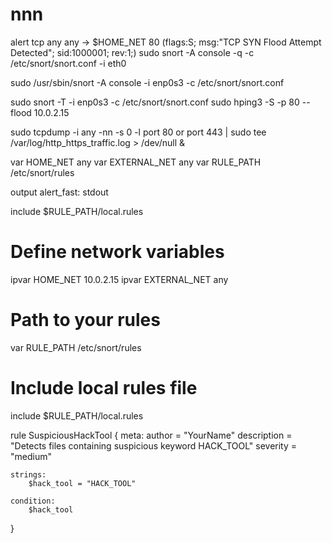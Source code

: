 # nnn
alert tcp any any -> $HOME_NET 80 (flags:S; msg:"TCP SYN Flood Attempt Detected"; sid:1000001; rev:1;)
sudo snort -A console -q -c /etc/snort/snort.conf -i eth0

sudo /usr/sbin/snort -A console -i enp0s3 -c /etc/snort/snort.conf

sudo snort -T -i enp0s3 -c /etc/snort/snort.conf
sudo hping3 -S -p 80 --flood 10.0.2.15

sudo tcpdump -i any -nn -s 0 -l port 80 or port 443 | sudo tee /var/log/http_https_traffic.log > /dev/null &


var HOME_NET any
var EXTERNAL_NET any
var RULE_PATH /etc/snort/rules

output alert_fast: stdout

include $RULE_PATH/local.rules
# Define network variables
ipvar HOME_NET 10.0.2.15
ipvar EXTERNAL_NET any

# Path to your rules
var RULE_PATH /etc/snort/rules

# Include local rules file
include $RULE_PATH/local.rules


rule SuspiciousHackTool
{
    meta:
        author = "YourName"
        description = "Detects files containing suspicious keyword HACK_TOOL"
        severity = "medium"

    strings:
        $hack_tool = "HACK_TOOL"

    condition:
        $hack_tool
}

